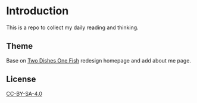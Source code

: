 # Introduction

This is a repo to collect my daily reading and thinking.

## Theme
Base on [Two Dishes One Fish](https://github.com/Benbinbin/two-dishes-one-fish) redesign homepage and add about me page.
## License
[CC-BY-SA-4.0](https://creativecommons.org/licenses/by-sa/4.0/deed.en)